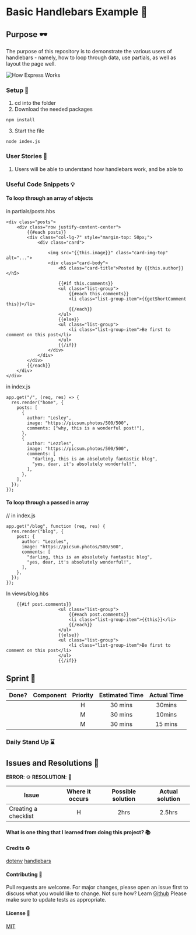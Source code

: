 # Basic Handlebars Example :rocket:

## Purpose :dark_sunglasses:

The purpose of this repository is to demonstrate the various users of handlebars - namely, how to loop through data, use partials, as well as layout the page well.

![How Express Works](https://www.dropbox.com/s/oaky3r5p7tuji5s/Express%20and%20Frontend.png?raw=1)

### Setup :open_book:

1. cd into the folder
2. Download the needed packages

```
npm install
```

3. Start the file

```
node index.js
```

### User Stories :telescope:

1. Users will be able to understand how handlebars work, and be able to

### Useful Code Snippets :bulb:

#### To loop through an array of objects

in partials/posts.hbs

```
<div class="posts">
    <div class="row justify-content-center">
        {{#each posts}}
        <div class="col-lg-7" style="margin-top: 50px;">
            <div class="card">

                <img src="{{this.image}}" class="card-img-top" alt="...">
                <div class="card-body">
                    <h5 class="card-title">Posted by {{this.author}}</h5>

                    {{#if this.comments}}
                    <ul class="list-group">
                        {{#each this.comments}}
                        <li class="list-group-item">{{getShortComment this}}</li>
                        {{/each}}
                    </ul>
                    {{else}}
                    <ul class="list-group">
                        <li class="list-group-item">Be first to comment on this post</li>
                    </ul>
                    {{/if}}
                </div>
            </div>
        </div>
        {{/each}}
    </div>
</div>
```

in index.js

```
app.get("/", (req, res) => {
  res.render("home", {
    posts: [
      {
        author: "Lesley",
        image: "https://picsum.photos/500/500",
        comments: ["why, this is a wonderful post!"],
      },
      {
        author: "Lezzles",
        image: "https://picsum.photos/500/500",
        comments: [
          "darling, this is an absolutely fantastic blog",
          "yes, dear, it's absolutely wonderful!",
        ],
      },
    ],
  });
});
```

#### To loop through a passed in array

// in index.js

```
app.get("/blog", function (req, res) {
  res.render("blog", {
    post: {
      author: "Lezzles",
      image: "https://picsum.photos/500/500",
      comments: [
        "darling, this is an absolutely fantastic blog",
        "yes, dear, it's absolutely wonderful!",
      ],
    },
  });
});
```

In views/blog.hbs

```
    {{#if post.comments}}
                    <ul class="list-group">
                        {{#each post.comments}}
                        <li class="list-group-item">{{this}}</li>
                        {{/each}}
                    </ul>
                    {{else}}
                    <ul class="list-group">
                        <li class="list-group-item">Be first to comment on this post</li>
                    </ul>
                    {{/if}}

```

## Sprint :athletic_shoe:

| Done? | Component | Priority | Estimated Time | Actual Time |
| ----- | --------- | :------: | :------------: | :---------: |
|       |           |    H     |    30 mins     |   30mins    |
|       |           |    M     |    30 mins     |   10mins    |
|       |           |    M     |    30 mins     |   15 mins   |

### Daily Stand Up :hourglass:

## Issues and Resolutions :flashlight:

**ERROR**: :gear:
**RESOLUTION**: :key:

| Issue                | Where it occurs | Possible solution | Actual solution |
| -------------------- | :-------------: | :---------------: | :-------------: |
| Creating a checklist |        H        |       2hrs        |     2.5hrs      |

#### What is one thing that I learned from doing this project? :books:

#### Credits :recycle:

[dotenv]()
[handlebars]()

#### Contributing :round_pushpin:

Pull requests are welcome. For major changes, please open an issue first to discuss what you would like to change.
Not sure how? Learn [Github](https://www.youtube.com/watch?v=3RjQznt-8kE&list=PL4cUxeGkcC9goXbgTDQ0n_4TBzOO0ocPR)
Please make sure to update tests as appropriate.

#### License :memo:

[MIT](https://choosealicense.com/licenses/mit/)
